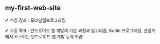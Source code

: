 ## my-first-web-site 
✔ 수강 강좌 : 모바일앱프로그래밍

✔ 수강 목표 : 안드로이드 앱 개발의 기본 과정과 알고리즘, Kotlin 프로그래밍, 산업계에서 요구하는 안드로이드 앱 개발 능력 학습 

